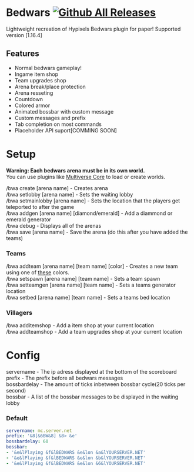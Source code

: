 # Bedwars [![Github All Releases](https://img.shields.io/github/downloadsThatKingGuy/Bedwars/total.svg)]()
Lightweight recreation of Hypixels Bedwars plugin for paper!
Supported version [1.16.4]
## Features
- Normal bedwars gameplay!
- Ingame item shop
- Team upgrades shop
- Arena break/place protection
- Arena resseting
- Countdown
- Colored armor
- Animated bossbar with custom message
- Custom messages and prefix
- Tab completion on most commands
- Placeholder API suport[COMMING SOON]
# Setup
<b>Warning: Each bedwars arena must be in its own world.</b>  
You can use plugins like <a href="https://www.spigotmc.org/resources/multiverse-core.390/">Multiverse Core</a> to load or create worlds.  
  
/bwa create [arena name] - Creates arena  
/bwa setlobby [arena name] - Sets the waiting lobby  
/bwa setmainlobby [arena name] - Sets the location that the players get teleported to after the game  
/bwa addgen [arena name] [diamond/emerald] - Add a diammond or emerald generator  
/bwa debug - Displays all of the arenas  
/bwa save [arena name] - Save the arena (do this after you have added the teams)  
<h3>Teams</h3>  
/bwa addteam [arena name] [team name] [color] - Creates a new team using one of <a href="https://hub.spigotmc.org/javadocs/bukkit/org/bukkit/ChatColor.html">these</a> colors. <br>    
/bwa setspawn [arena name] [team name] - Sets a team spawn<br>
/bwa setteamgen [arena name] [team name] - Sets a teams generator location    <br>
/bwa setbed [arena name] [team name] - Sets a teams bed location  
<h3>Villagers</h3> 

/bwa additemshop - Add a item shop at your current location  
/bwa addteamshop - Add a team upgrades shop at your current location  

# Config
servername - The ip adress displayed at the bottom of the scoreboard   
prefix - The prefix before all bedwars messages  
bossbardelay - The amount of ticks inbetween bossbar cycle(20 ticks per second)    
bossbar - A list of the bossbar messages to be displayed in the waiting lobby  

<h3>Default</h3>     

```yaml
servername: mc.server.net
prefix: '&8[&6BW&8] &8> &e'
bossbardelay: 60
bossbar:
- '&e&lPlaying &f&lBEDWARS &e&lon &a&lYOURSERVER.NET'
- '&e&lPlaying &f&lBEDWARS &e&lon &b&lYOURSERVER.NET'
- '&e&lPlaying &f&lBEDWARS &e&lon &6&lYOURSERVER.NET'


```
